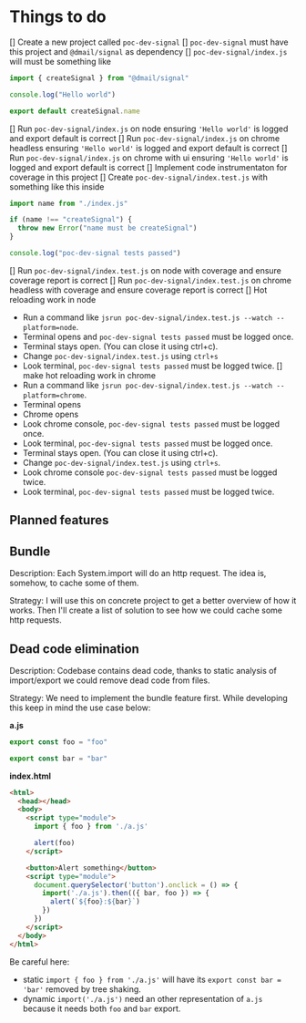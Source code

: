 # Things to do

[] Create a new project called `poc-dev-signal`
[] `poc-dev-signal` must have this project and `@dmail/signal` as dependency
[] `poc-dev-signal/index.js` will must be something like

```javascript
import { createSignal } from "@dmail/signal"

console.log("Hello world")

export default createSignal.name
```

[] Run `poc-dev-signal/index.js` on node ensuring `'Hello world'` is logged and export default is correct
[] Run `poc-dev-signal/index.js` on chrome headless ensuring `'Hello world'` is logged and export default is correct
[] Run `poc-dev-signal/index.js` on chrome with ui ensuring `'Hello world'` is logged and export default is correct
[] Implement code instrumentaton for coverage in this project
[] Create `poc-dev-signal/index.test.js` with something like this inside

```javascript
import name from "./index.js"

if (name !== "createSignal") {
  throw new Error("name must be createSignal")
}

console.log("poc-dev-signal tests passed")
```

[] Run `poc-dev-signal/index.test.js` on node with coverage and ensure coverage report is correct
[] Run `poc-dev-signal/index.test.js` on chrome headless with coverage and ensure coverage report is correct
[] Hot reloading work in node

* Run a command like `jsrun poc-dev-signal/index.test.js --watch --platform=node`.
* Terminal opens and `poc-dev-signal tests passed` must be logged once.
* Terminal stays open. (You can close it using ctrl+c).
* Change `poc-dev-signal/index.test.js` using `ctrl+s`
* Look terminal, `poc-dev-signal tests passed` must be logged twice.
  [] make hot reloading work in chrome
* Run a command like `jsrun poc-dev-signal/index.test.js --watch --platform=chrome`.
* Terminal opens
* Chrome opens
* Look chrome console, `poc-dev-signal tests passed` must be logged once.
* Look terminal, `poc-dev-signal tests passed` must be logged once.
* Terminal stays open. (You can close it using ctrl+c).
* Change `poc-dev-signal/index.test.js` using `ctrl+s`.
* Look chrome console `poc-dev-signal tests passed` must be logged twice.
* Look terminal, `poc-dev-signal tests passed` must be logged twice.

## Planned features

## Bundle

Description: Each System.import will do an http request. The idea is, somehow, to cache some of them.

Strategy: I will use this on concrete project to get a better overview of how it works. Then I'll create a list of solution to see how we could cache some http requests.

## Dead code elimination

Description: Codebase contains dead code, thanks to static analysis of import/export we could remove dead code from files.

Strategy: We need to implement the bundle feature first. While developing this keep in mind the use case below:

**a.js**

```javascript
export const foo = "foo"

export const bar = "bar"
```

**index.html**

```html
<html>
  <head></head>
  <body>
    <script type="module">
      import { foo } from './a.js'

      alert(foo)
    </script>

    <button>Alert something</button>
    <script type="module">
      document.querySelector('button').onclick = () => {
        import('./a.js').then(({ bar, foo }) => {
          alert(`${foo}:${bar}`)
        })
      })
    </script>
  </body>
</html>
```

Be careful here:

* static `import { foo } from './a.js'` will have its `export const bar = 'bar'` removed by tree shaking.
* dynamic `import('./a.js')` need an other representation of `a.js` because it needs both `foo` and `bar` export.

